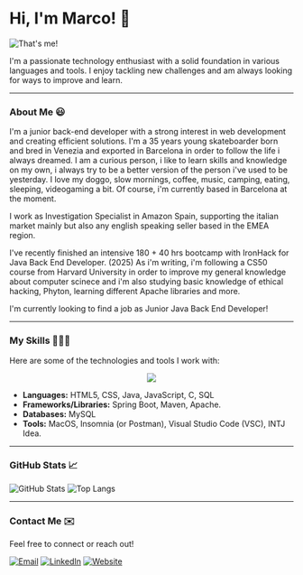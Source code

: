 # Hi, I'm Marco! 👋

![That's me!](https://theflacosite.com/ballride.JPG)

I'm a passionate technology enthusiast with a solid foundation in various languages and tools. I enjoy tackling new challenges and am always looking for ways to improve and learn.

---

### About Me 😃

I'm a junior back-end developer with a strong interest in web development and creating efficient solutions. 
I'm a 35 years young skateboarder born and bred in Venezia and exported in Barcelona in order to follow the life i always dreamed. 
I am a curious person, i like to learn skills and knowledge on my own, i always try to be a better version of the person i've used to be yesterday.
I love my doggo, slow mornings, coffee, music, camping, eating, sleeping, videogaming a bit. 
Of course, i'm currently based in Barcelona at the moment. 

I work as Investigation Specialist in Amazon Spain, supporting the italian market mainly but also any english speaking seller based in the EMEA region. 

I've recently finished an intensive 180 + 40 hrs bootcamp with IronHack for Java Back End Developer. (2025)
As i'm writing, i'm following a CS50 course from Harvard University in order to improve my general knowledge about computer scinece and i'm also studying basic knowledge of ethical hacking, Phyton, learning different Apache libraries and more. 

I'm currently looking to find a job as Junior Java Back End Developer!

---

### My Skills 👨🏻‍💻

Here are some of the technologies and tools I work with:


<p align="center">
  <a href="https://skillicons.dev">
    <img src="https://skillicons.dev/icons?i=apple,html,css,java,js,bash,docker,git,github,githubactions,c,mysql,spring,maven,vscode,postman,gmail,hibernate,idea,netlify&perline=10" />
  </a>
</p>


* **Languages:** HTML5, CSS, Java, JavaScript, C, SQL
* **Frameworks/Libraries:** Spring Boot, Maven, Apache.
* **Databases:** MySQL
* **Tools:** MacOS, Insomnia (or Postman), Visual Studio Code (VSC), INTJ Idea.

---

### GitHub Stats 📈

![GitHub Stats](https://github-readme-stats.vercel.app/api?username=danotoriousflaco101&show_icons=true&theme=shades-of-purple)
![Top Langs](https://github-readme-stats.vercel.app/api/top-langs/?username=danotoriousflaco101&layout=compact&theme=shades-of-purple&cache_bust=true)

---

### Contact Me ✉️

Feel free to connect or reach out!

[![Email](https://img.shields.io/badge/Email-D14836?style=for-the-badge&logo=gmail&logoColor=white)](mailto:mestreselektor@gmail.com)
[![LinkedIn](https://img.shields.io/badge/LinkedIn-0077B5?style=for-the-badge&logo=linkedin&logoColor=white)](https://www.linkedin.com/in/marco-busato-975061163/)
[![Website](https://img.shields.io/badge/Website-4285F4?style=for-the-badge&logo=google-chrome&logoColor=white)](https://www.theflacosite.com)
